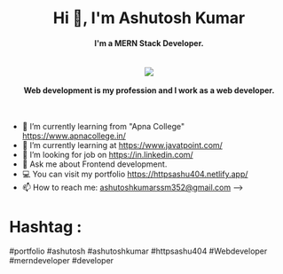 <center>
  <h1>Hi 👋, I'm Ashutosh Kumar</h1>
  <h4>I'm a MERN Stack Developer.</h4><br/>
  <img src='https://github.com/httpsashu404/WordCounter/assets/159816902/bc81df64-273f-41e9-9925-d74f7b9f7ce8' >
   <br/><br/>
  <b>Web development is my profession and I work as a web developer.</b>
</center><br/><br/>

- 🔭 I’m currently learning from "Apna College" https://www.apnacollege.in/
- 🌱 I’m currently learning at https://www.javatpoint.com/
- 🤔 I’m looking for job on https://in.linkedin.com/ 
- 💬 Ask me about Frontend development.
-  💻 You can visit my portfolio https://httpsashu404.netlify.app/
- 📫 How to reach me: ashutoshkumarssm352@gmail.com 
-->

# Hashtag :
#portfolio #ashutosh #ashutoshkumar #httpsashu404 #Webdeveloper #merndeveloper #developer
